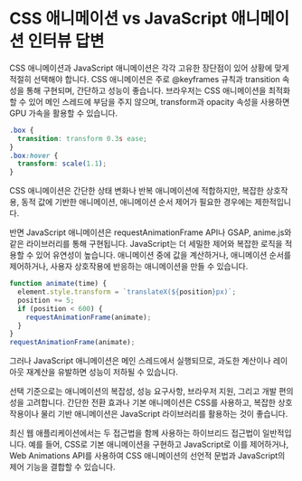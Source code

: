 # CSS 애니메이션 vs JavaScript 애니메이션 인터뷰 답변

CSS 애니메이션과 JavaScript 애니메이션은 각각 고유한 장단점이 있어 상황에 맞게 적절히 선택해야 합니다. CSS 애니메이션은 주로 @keyframes 규칙과 transition 속성을 통해 구현되며, 간단하고 성능이 좋습니다. 브라우저는 CSS 애니메이션을 최적화할 수 있어 메인 스레드에 부담을 주지 않으며, transform과 opacity 속성을 사용하면 GPU 가속을 활용할 수 있습니다.

```css
.box {
  transition: transform 0.3s ease;
}
.box:hover {
  transform: scale(1.1);
}
```

CSS 애니메이션은 간단한 상태 변화나 반복 애니메이션에 적합하지만, 복잡한 상호작용, 동적 값에 기반한 애니메이션, 애니메이션 순서 제어가 필요한 경우에는 제한적입니다.

반면 JavaScript 애니메이션은 requestAnimationFrame API나 GSAP, anime.js와 같은 라이브러리를 통해 구현됩니다. JavaScript는 더 세밀한 제어와 복잡한 로직을 적용할 수 있어 유연성이 높습니다. 애니메이션 중에 값을 계산하거나, 애니메이션 순서를 제어하거나, 사용자 상호작용에 반응하는 애니메이션을 만들 수 있습니다.

```javascript
function animate(time) {
  element.style.transform = `translateX(${position}px)`;
  position += 5;
  if (position < 600) {
    requestAnimationFrame(animate);
  }
}
requestAnimationFrame(animate);
```

그러나 JavaScript 애니메이션은 메인 스레드에서 실행되므로, 과도한 계산이나 레이아웃 재계산을 유발하면 성능이 저하될 수 있습니다.

선택 기준으로는 애니메이션의 복잡성, 성능 요구사항, 브라우저 지원, 그리고 개발 편의성을 고려합니다. 간단한 전환 효과나 기본 애니메이션은 CSS를 사용하고, 복잡한 상호작용이나 물리 기반 애니메이션은 JavaScript 라이브러리를 활용하는 것이 좋습니다.

최신 웹 애플리케이션에서는 두 접근법을 함께 사용하는 하이브리드 접근법이 일반적입니다. 예를 들어, CSS로 기본 애니메이션을 구현하고 JavaScript로 이를 제어하거나, Web Animations API를 사용하여 CSS 애니메이션의 선언적 문법과 JavaScript의 제어 기능을 결합할 수 있습니다.